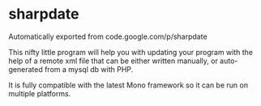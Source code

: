 # sharpdate
Automatically exported from code.google.com/p/sharpdate

This nifty little program will help you with updating your program with the help of a remote xml file that can be either written manually, or auto-generated from a mysql db with PHP.

It is fully compatible with the latest Mono framework so it can be run on multiple platforms.
